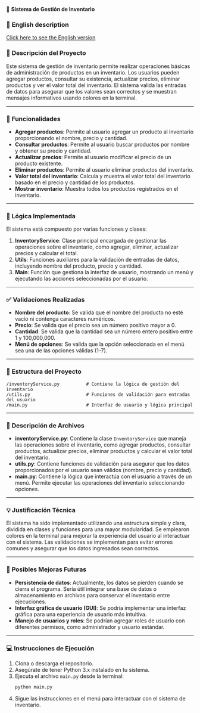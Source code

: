 
🧾 **Sistema de Gestión de Inventario**  


### 📌 **English description**
[Click here to see the English version](README.en.md)



### 📌 **Descripción del Proyecto**
Este sistema de gestión de inventario permite realizar operaciones básicas de administración de productos en un inventario. Los usuarios pueden agregar productos, consultar su existencia, actualizar precios, eliminar productos y ver el valor total del inventario. El sistema valida las entradas de datos para asegurar que los valores sean correctos y se muestran mensajes informativos usando colores en la terminal.

---

### 🎯 **Funcionalidades**
- **Agregar productos**: Permite al usuario agregar un producto al inventario proporcionando el nombre, precio y cantidad.
- **Consultar productos**: Permite al usuario buscar productos por nombre y obtener su precio y cantidad.
- **Actualizar precios**: Permite al usuario modificar el precio de un producto existente.
- **Eliminar productos**: Permite al usuario eliminar productos del inventario.
- **Valor total del inventario**: Calcula y muestra el valor total del inventario basado en el precio y cantidad de los productos.
- **Mostrar inventario**: Muestra todos los productos registrados en el inventario.

---

### 🧠 **Lógica Implementada**
El sistema está compuesto por varias funciones y clases:
1. **InventoryService**: Clase principal encargada de gestionar las operaciones sobre el inventario, como agregar, eliminar, actualizar precios y calcular el total.
2. **Utils**: Funciones auxiliares para la validación de entradas de datos, incluyendo nombre del producto, precio y cantidad.
3. **Main**: Función que gestiona la interfaz de usuario, mostrando un menú y ejecutando las acciones seleccionadas por el usuario.

---

### ✅ **Validaciones Realizadas**
- **Nombre del producto**: Se valida que el nombre del producto no esté vacío ni contenga caracteres numéricos.
- **Precio**: Se valida que el precio sea un número positivo mayor a 0.
- **Cantidad**: Se valida que la cantidad sea un número entero positivo entre 1 y 100,000,000.
- **Menú de opciones**: Se valida que la opción seleccionada en el menú sea una de las opciones válidas (1-7).

---

### 📁 **Estructura del Proyecto**
```
/inventoryService.py          # Contiene la lógica de gestión del inventario
/utils.py                     # Funciones de validación para entradas del usuario
/main.py                      # Interfaz de usuario y lógica principal
```

---

### 🧩 **Descripción de Archivos**
- **inventoryService.py**: Contiene la clase `InventoryService` que maneja las operaciones sobre el inventario, como agregar productos, consultar productos, actualizar precios, eliminar productos y calcular el valor total del inventario.
- **utils.py**: Contiene funciones de validación para asegurar que los datos proporcionados por el usuario sean válidos (nombre, precio y cantidad).
- **main.py**: Contiene la lógica que interactúa con el usuario a través de un menú. Permite ejecutar las operaciones del inventario seleccionando opciones.

---

### 💡 **Justificación Técnica**
El sistema ha sido implementado utilizando una estructura simple y clara, dividida en clases y funciones para una mayor modularidad. Se emplearon colores en la terminal para mejorar la experiencia del usuario al interactuar con el sistema. Las validaciones se implementan para evitar errores comunes y asegurar que los datos ingresados sean correctos.

---

### 🚀 **Posibles Mejoras Futuras**
- **Persistencia de datos**: Actualmente, los datos se pierden cuando se cierra el programa. Sería útil integrar una base de datos o almacenamiento en archivos para conservar el inventario entre ejecuciones.
- **Interfaz gráfica de usuario (GUI)**: Se podría implementar una interfaz gráfica para una experiencia de usuario más intuitiva.
- **Manejo de usuarios y roles**: Se podrían agregar roles de usuario con diferentes permisos, como administrador y usuario estándar.

---

### 💻 **Instrucciones de Ejecución**
1. Clona o descarga el repositorio.
2. Asegúrate de tener Python 3.x instalado en tu sistema.
3. Ejecuta el archivo `main.py` desde la terminal:
   ```bash
   python main.py
   ```
4. Sigue las instrucciones en el menú para interactuar con el sistema de inventario.
